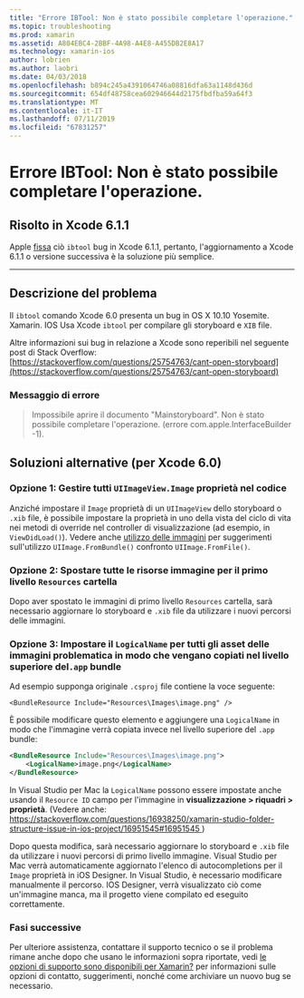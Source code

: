 ```yaml
---
title: "Errore IBTool: Non è stato possibile completare l'operazione."
ms.topic: troubleshooting
ms.prod: xamarin
ms.assetid: A804EBC4-2BBF-4A98-A4E8-A455DB2E8A17
ms.technology: xamarin-ios
author: lobrien
ms.author: laobri
ms.date: 04/03/2018
ms.openlocfilehash: b894c245a4391064746a08816dfa63a1148d436d
ms.sourcegitcommit: 654df48758cea602946644d2175fbdfba59a64f3
ms.translationtype: MT
ms.contentlocale: it-IT
ms.lasthandoff: 07/11/2019
ms.locfileid: "67831257"
---
```

# <a name="ibtool-error-the-operation-couldnt-be-completed"></a>Errore IBTool: Non è stato possibile completare l'operazione.

## <a name="fixed-in-xcode-611"></a>Risolto in Xcode 6.1.1

Apple [fissa](https://developer.apple.com/library/content/documentation/Xcode/Conceptual/RN-Xcode-Archive/Chapters/xc6_release_notes.html#//apple_ref/doc/uid/TP40016994-CH4-SW1) ciò `ibtool` bug in Xcode 6.1.1, pertanto, l'aggiornamento a Xcode 6.1.1 o versione successiva è la soluzione più semplice.

* * *

## <a name="description-of-the-problem"></a>Descrizione del problema

Il `ibtool` comando Xcode 6.0 presenta un bug in OS X 10.10 Yosemite. Xamarin. IOS Usa Xcode `ibtool` per compilare gli storyboard e `XIB` file.

Altre informazioni sui bug in relazione a Xcode sono reperibili nel seguente post di Stack Overflow: [https://stackoverflow.com/questions/25754763/cant-open-storyboard](https://stackoverflow.com/questions/25754763/cant-open-storyboard)

### <a name="error-message"></a>Messaggio di errore

> Impossibile aprire il documento "Mainstoryboard". Non è stato possibile completare l'operazione. (errore com.apple.InterfaceBuilder -1).

## <a name="workarounds-for-xcode-60"></a>Soluzioni alternative (per Xcode 6.0)

### <a name="option-1-manage-all-uiimageviewimage-properties-in-code"></a>Opzione 1: Gestire tutti `UIImageView.Image` proprietà nel codice

Anziché impostare il `Image` proprietà di un `UIImageView` dello storyboard o `.xib` file, è possibile impostare la proprietà in uno della vista del ciclo di vita nei metodi di override nel controller di visualizzazione (ad esempio, in `ViewDidLoad()`). Vedere anche [utilizzo delle immagini](~/ios/app-fundamentals/images-icons/index.md) per suggerimenti sull'utilizzo `UIImage.FromBundle()` confronto `UIImage.FromFile()`.

### <a name="option-2-move-all-of-the-image-resources-to-the-top-level-resources-folder"></a>Opzione 2: Spostare tutte le risorse immagine per il primo livello `Resources` cartella

Dopo aver spostato le immagini di primo livello `Resources` cartella, sarà necessario aggiornare lo storyboard e `.xib` file da utilizzare i nuovi percorsi delle immagini.

### <a name="option-3-set-the-logicalname-for-any-problematic-image-assets-so-they-are-copied-to-the-top-level-of-theapp-bundle"></a>Opzione 3: Impostare il `LogicalName` per tutti gli asset delle immagini problematica in modo che vengano copiati nel livello superiore del`.app` bundle

Ad esempio supponga originale `.csproj` file contiene la voce seguente:

`<BundleResource Include="Resources\Images\image.png" />`

È possibile modificare questo elemento e aggiungere una `LogicalName` in modo che l'immagine verrà copiata invece nel livello superiore del `.app` bundle:

```xml
<BundleResource Include="Resources\Images\image.png">
    <LogicalName>image.png</LogicalName>
</BundleResource>
```

In Visual Studio per Mac la `LogicalName` possono essere impostate anche usando il `Resource ID` campo per l'immagine in **visualizzazione > riquadri > proprietà**. (Vedere anche: [ https://stackoverflow.com/questions/16938250/xamarin-studio-folder-structure-issue-in-ios-project/16951545#16951545 ](https://stackoverflow.com/questions/16938250/xamarin-studio-folder-structure-issue-in-ios-project/16951545#16951545))

Dopo questa modifica, sarà necessario aggiornare lo storyboard e `.xib` file da utilizzare i nuovi percorsi di primo livello immagine. Visual Studio per Mac verrà automaticamente aggiornato l'elenco di autocompletions per il `Image` proprietà in iOS Designer. In Visual Studio, è necessario modificare manualmente il percorso. IOS Designer, verrà visualizzato ciò come un'immagine manca, ma il progetto viene compilato ed eseguito correttamente.

### <a name="next-steps"></a>Fasi successive

Per ulteriore assistenza, contattare il supporto tecnico o se il problema rimane anche dopo che usano le informazioni sopra riportate, vedi [le opzioni di supporto sono disponibili per Xamarin?](~/cross-platform/troubleshooting/support-options.md) per informazioni sulle opzioni di contatto, suggerimenti, nonché come archiviare un nuovo bug se necessario. 

